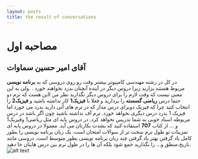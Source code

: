 ```yaml
---
layout: posts
title: the result of conversations
--- 
```


# مصاحبه اول
## آقای امیر حسین سماوات
در کل در رشته مهندسی کامپیوتر بیشتر وقت رو روی دروسی که به **برنامه نویسی** مربوط هستند بزارید زیرا دروس دیگر در آینده آنچنان بدرد نخواهند خورد .
.ولی به این معنی نیست که وقت لازم را برای دروس دیگر نگذارید
نظر من ااین هست که ترم دو حتما درس **ریاضی گسسته** را بردارید و فعلا با **فیزیک1** کار نداشته باشید و **فیزیک2**  را انتخاب کنید چرا که فیزیک دوبرای درس مدار که در ترم های آتی دارید بدرد می خورد اما فیزیک 1 بدرد درس دیگری نخواهد خورد.
ترم آف نداشته باشید چون اگر باشد در درس مربوطه استاد خوبی به شما تدریس نخواهد کرد.
در دروس پایه ای مثل ریاضی1 وفیزیک1 و ... از کتاب **707** استفاده کنید که بشدت بکارتان می آید. معمولا در دروس پایه ای تمرینات تو طول ترم سخت تر از سوالات امتحان است.
یک زبان برنامه نویسی را بطور کامل یاد گرفتن بهتر یاد گرفتن چند زبان برنامه نویسی بطور متوسط است.
دروسی مانند تاریخ،منطق و... را نگذارید جمع شود بلکه آن ها را در طول ترم بین درس هایتان جا دهید.
![alt text]({{rezapour21147.github.io}}/asserts/images/2.jpg "amir hossien samavat")

